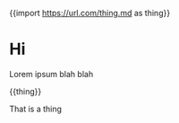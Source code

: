 {{import https://url.com/thing.md as thing}}

# Hi
Lorem ipsum blah blah

{{thing}}

That is a thing
